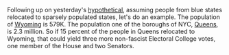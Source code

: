 Following up on yesterday's <a href="http://scripting.com/2020/08/21.html#a174124">hypothetical</a>, assuming people from blue states relocated to sparsely populated states, let's do an example. The population of <a href="https://www.google.com/search?q=population+wyoming">Wyoming</a> is 579K. The population one of the boroughs of NYC, <a href="https://www.google.com/search?q=population+queens+ny">Queens</a>, is 2.3 million. So if 15 percent of the people in Queens relocated to Wyoming, that could yield three more non-fascist Electoral College votes, one member of the House and two Senators. 
